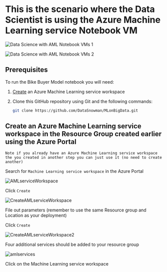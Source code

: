 # This is the scenario where the Data Scientist is using the Azure Machine Learning service Notebook VM

![Data Science with AML Notebook VMs 1](https://raw.githubusercontent.com/DataSnowman/MLonBigData/master/images/amlNotebookVMs1.png)

![Data Science with AML Notebook VMs 2](https://raw.githubusercontent.com/DataSnowman/MLonBigData/master/images/amlNotebookVMs2.png)

## Prerequisites

To run the Bike Buyer Model notebook you will need:

1) [Create](https://www.anaconda.com/download/) an Azure Machine Learning service workspace 
2) Clone this GitHub repository using Git and the following commands: 

    ```sh
    git clone https://github.com/DataSnowman/MLonBigData.git
    ```

## Create an Azure Machine Learning service workspace in the Resource Group created earlier using the Azure Portal

`Note if you already have an Azure Machine Learning service workspace the you created in another step you can just use it (no need to create another)`

Search for `Machine Learning service workspace` in the Azure Portal

![AMLserviceWorkspace](https://raw.githubusercontent.com/DataSnowman/MLonBigData/master/images/amlServiceWorkspace.png)

Click `Create`

![CreateAMLserviceWorkspace](https://raw.githubusercontent.com/DataSnowman/MLonBigData/master/images/createAMLserviceWorkspace.png)

File out parameters (remember to use the same Resource group and Location as your deployment)

Click `Create`

![CreateAMLserviceWorkspace2](https://raw.githubusercontent.com/DataSnowman/MLonBigData/master/images/createAMLserviceWorkspace2.png)

Four additional services should be added to your resource group

![amlservices](https://raw.githubusercontent.com/DataSnowman/MLonBigData/master/images/amlservices.png)

Click on the Machine Learning service workspace


